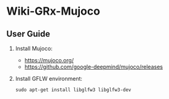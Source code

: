 # Wiki-GRx-Mujoco

## User Guide
1. Install Mujoco:
    - https://mujoco.org/
    - https://github.com/google-deepmind/mujoco/releases

2. Install GFLW environment:
    ```
    sudo apt-get install libglfw3 libglfw3-dev
    ```

